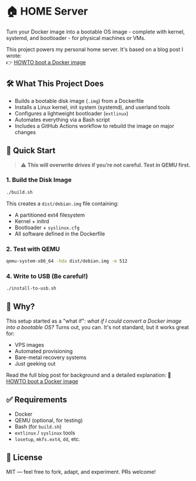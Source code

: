# 🏠 HOME Server

Turn your Docker image into a bootable OS image - complete with kernel, systemd, and bootloader - for physical machines or VMs.

This project powers my personal home server. It's based on a blog post I wrote:  
👉 [HOWTO boot a Docker image](https://yeganemehr.net/posts/boot-docker-image)

## 🛠️ What This Project Does

- Builds a bootable disk image (`.img`) from a Dockerfile
- Installs a Linux kernel, init system (systemd), and userland tools
- Configures a lightweight bootloader (`extlinux`)
- Automates everything via a Bash script
- Includes a GitHub Actions workflow to rebuild the image on major changes

## 🚀 Quick Start

> ⚠️ **This will overwrite drives if you’re not careful. Test in QEMU first.**

### 1. Build the Disk Image

```bash
./build.sh
```

This creates a `dist/debian.img` file containing:

* A partitioned ext4 filesystem
* Kernel + initrd
* Bootloader + `syslinux.cfg`
* All software defined in the Dockerfile

### 2. Test with QEMU

```bash
qemu-system-x86_64 -hda dist/debian.img -m 512
```

### 4. Write to USB (Be careful!)

```bash
./install-to-usb.sh
```


## 🧠 Why?

This setup started as a "what if": _what if I could convert a Docker image into a bootable OS?_
Turns out, you can. It's not standard, but it works great for:

* VPS images
* Automated provisioning
* Bare-metal recovery systems
* Just geeking out

Read the full blog post for background and a detailed explanation:
📖 [HOWTO boot a Docker image](https://yeganemehr.net/posts/boot-docker-image)


## ✅ Requirements

* Docker
* QEMU (optional, for testing)
* Bash (for `build.sh`)
* `extlinux` / `syslinux` tools
* `losetup`, `mkfs.ext4`, `dd`, etc.


## 📝 License

MIT — feel free to fork, adapt, and experiment. PRs welcome!
